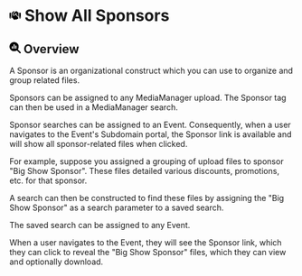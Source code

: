 # <img src="https://raw.githubusercontent.com/vishaldhole173/pro-stream-documentation/main/fontawesome/svgs/solid/handshake.svg" width="20" height="20"> Show All Sponsors

## <img src="https://raw.githubusercontent.com/vishaldhole173/pro-stream-documentation/main/fontawesome/svgs/solid/magnifying-glass-chart.svg" width="20" height="20"> Overview

A Sponsor is an organizational construct which you can use to organize and group related files.

Sponsors can be assigned to any MediaManager upload. The Sponsor tag can then be used in a MediaManager search.

Sponsor searches can be assigned to an Event. Consequently, when a user navigates to the Event's Subdomain portal, the Sponsor link is available and will show all sponsor-related files when clicked.

For example, suppose you assigned a grouping of upload files to sponsor "Big Show Sponsor". These files detailed various discounts, promotions, etc. for that sponsor.

A search can then be constructed to find these files by assigning the "Big Show Sponsor" as a search parameter to a saved search.

The saved search can be assigned to any Event.

When a user navigates to the Event, they will see the Sponsor link, which they can click to reveal the "Big Show Sponsor" files, which they can view and optionally download.
